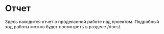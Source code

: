 # Отчет
Здесь находится отчет о проделанной работе над проектом.
Подробный ход работы можно будет посмотреть в разделе /docs/.
